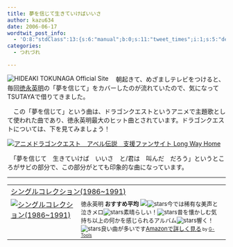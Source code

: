 ```yaml
---
title: 夢を信じて生きていけばいいさ
author: kazu634
date: 2006-06-17
wordtwit_post_info:
  - 'O:8:"stdClass":13:{s:6:"manual";b:0;s:11:"tweet_times";i:1;s:5:"delay";i:0;s:7:"enabled";i:1;s:10:"separation";s:2:"60";s:7:"version";s:3:"3.7";s:14:"tweet_template";b:0;s:6:"status";i:2;s:6:"result";a:0:{}s:13:"tweet_counter";i:2;s:13:"tweet_log_ids";a:1:{i:0;i:2403;}s:9:"hash_tags";a:0:{}s:8:"accounts";a:1:{i:0;s:7:"kazu634";}}'
categories:
  - つれづれ

---
```

<div class="section">
<p>
<a href="http://www.tokunagaandtonys.com/" onclick="__gaTracker('send', 'event', 'outbound-article', 'http://www.tokunagaandtonys.com/', '');" target="_blank"><img alt="HIDEAKI TOKUNAGA Official Site" align="left" src="http://img.simpleapi.net/small/http://www.tokunagaandtonys.com/" border="0" /></a>
</p></p> 
  
<p>
    　朝起きて、めざましテレビをつけると、毎回<a href="http://ja.wikipedia.org/wiki/%E5%BE%B3%E6%B0%B8%E8%8B%B1%E6%98%8E" onclick="__gaTracker('send', 'event', 'outbound-article', 'http://ja.wikipedia.org/wiki/%E5%BE%B3%E6%B0%B8%E8%8B%B1%E6%98%8E', '徳永英明');" target="blank">徳永英明</a>の「夢を信じて」をカバーしたのが流れていたので、気になってTSUTAYAで借りてきました。
</p></p> 
  
<p>
    　この「夢を信じて」という曲は、ドラゴンクエストというアニメで主題歌として使われた曲であり、徳永英明最大のヒット曲とされています。ドラゴンクエストについては、下を見てみましょう！
</p>
  
<p>
<center>
</center>
</p>
  
<p>
<a href="http://f22.aaa.livedoor.jp/~fantasma/" onclick="__gaTracker('send', 'event', 'outbound-article', 'http://f22.aaa.livedoor.jp/~fantasma/', '');" target="_blank"><img alt="アニメドラゴンクエスト　アベル伝説　支援ファンサイト Long Way Home" src="http://img.simpleapi.net/small/http://f22.aaa.livedoor.jp/~fantasma/" border="0" /></a>
</p></p> 
  
<p>
    　「夢を信じて　生きていけば　いいさ　と/君は　叫んだ　だろう」というところがサビの部分で、この部分がとても印象的な曲になっています。
</p>
  
<hr />
  
<p>
<center>
</center>
</p>
  
<p>
<table cellpadding="5" border="0">
<tr>
<td colspan="2">
<a href="https://www.amazon.co.jp/exec/obidos/ASIN/B000084TD1/goodpic-22/" onclick="__gaTracker('send', 'event', 'outbound-article', 'https://www.amazon.co.jp/exec/obidos/ASIN/B000084TD1/goodpic-22/', 'シングルコレクション(1986~1991)');" target="_top">シングルコレクション(1986~1991)</a>
</td>
</tr>
      
<tr>
<td valign="top">
<a href="https://www.amazon.co.jp/exec/obidos/ASIN/B000084TD1/goodpic-22/" onclick="__gaTracker('send', 'event', 'outbound-article', 'https://www.amazon.co.jp/exec/obidos/ASIN/B000084TD1/goodpic-22/', '');" target="_top"><img alt="シングルコレクション(1986~1991)" src="http://images.amazon.com/images/P/B000084TD1.09._SCMZZZZZZZ_.jpg" border="0" /></a>
</td>
        
<td valign="top">
<font size="-1">徳永英明 <strong>おすすめ平均</strong> <img src="http://g-images.amazon.com/images/G/01/detail/stars-5-0.gif" /><img alt="stars" src="http://g-images.amazon.com/images/G/01/detail/stars-4-0.gif" />今では稀有な美声と泣きメロ<img alt="stars" src="http://g-images.amazon.com/images/G/01/detail/stars-5-0.gif" />素晴らしい！<img alt="stars" src="http://g-images.amazon.com/images/G/01/detail/stars-5-0.gif" />昔を懐かしむ気持ち以上の何かを感じられるアルバム<img alt="stars" src="http://g-images.amazon.com/images/G/01/detail/stars-5-0.gif" />響く！<img alt="stars" src="http://g-images.amazon.com/images/G/01/detail/stars-5-0.gif" />良い曲が多いです<a href="https://www.amazon.co.jp/exec/obidos/ASIN/B000084TD1/goodpic-22/" onclick="__gaTracker('send', 'event', 'outbound-article', 'https://www.amazon.co.jp/exec/obidos/ASIN/B000084TD1/goodpic-22/', 'Amazonで詳しく見る');" target="_top">Amazonで詳しく見る</a></font><font size="-2"> by <a href="http://www.goodpic.com/mt/aws/index.html" onclick="__gaTracker('send', 'event', 'outbound-article', 'http://www.goodpic.com/mt/aws/index.html', 'G-Tools');">G-Tools</a></font>
</td>
</tr>
</table>
</p>
</div>
